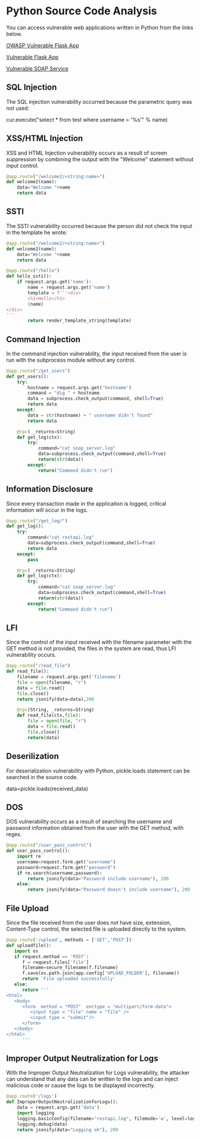 # Python Source Code Analysis

You can access vulnerable web applications written in Python from the links below.

[OWASP Vulnerable Flask App](https://owasp.org/www-project-vulnerable-flask-app/)

[Vulnerable Flask App](https://github.com/anil-yelken/Vulnerable-Flask-App)

[Vulnerable SOAP Service](https://github.com/anil-yelken/Vulnerable-Soap-Service)

## SQL Injection

The SQL injection vulnerability occurred because the parametric query was not used:

cur.execute("select * from test where username = '%s'" % name)

## XSS/HTML Injection

XSS and HTML Injection vulnerability occurs as a result of screen suppression by combining the output with the "Welcome" statement without input control.

```python
@app.route("/welcome2/<string:name>")
def welcome2(name):
    data="Welcome "+name
    return data
```

## SSTI

The SSTI vulnerability occurred because the person did not check the input in the template he wrote:

```python
@app.route("/welcome2/<string:name>")
def welcome2(name):
    data="Welcome "+name
    return data
```

```python
@app.route("/hello")
def hello_ssti():
    if request.args.get('name'):
        name = request.args.get('name')
        template = f'''<div>
        <h1>Hello</h1>
        {name}
</div>
'''
		return render_template_string(template)
```
    
## Command Injection

In the command injection vulnerability, the input received from the user is run with the subprocess module without any control.

```python
@app.route("/get_users")
def get_users():
    try:
        hostname = request.args.get('hostname')
        command = "dig " + hostname
        data = subprocess.check_output(command, shell=True)
        return data
    except:
        data = str(hostname) + " username didn't found"
        return data
```

```python
    @rpc( _returns=String)
    def get_log(ctx):
        try:
            command="cat soap_server.log"
            data=subprocess.check_output(command,shell=True)
            return(str(data))
        except:
            return("Command didn't run")
```

## Information Disclosure

Since every transaction made in the application is logged, critical information will occur in the logs.

```python
@app.route("/get_log/")
def get_log():
    try:
        command="cat restapi.log"
        data=subprocess.check_output(command,shell=True)
        return data
    except:
    	pass
```

```python
    @rpc( _returns=String)
    def get_log(ctx):
        try:
            command="cat soap_server.log"
            data=subprocess.check_output(command,shell=True)
            return(str(data))
        except:
            return("Command didn't run")
```

## LFI

Since the control of the input received with the filename parameter with the GET method is not provided, the files in the system are read, thus LFI vulnerability occurs.

```python
@app.route("/read_file")
def read_file():
    filename = request.args.get('filename')
    file = open(filename, "r")
    data = file.read()
    file.close()
    return jsonify(data=data),200
```

```python
    @rpc(String, _returns=String)
    def read_file(ctx,file):
        file = open(file, "r")
        data = file.read()
        file.close()
        return(data)
```
        
## Deserilization       

For deserialization vulnerability with Python, pickle.loads statement can be searched in the source code.

data=pickle.loads(received_data)

## DOS

DOS vulnerability occurs as a result of searching the username and password information obtained from the user with the GET method, with regex.

```python
@app.route("/user_pass_control")
def user_pass_control():
    import re
    username=request.form.get("username")
    password=request.form.get("password")
    if re.search(username,password):
        return jsonify(data="Password include username"), 200
    else:
        return jsonify(data="Password doesn't include username"), 200
```

## File Upload

Since the file received from the user does not have size, extension, Content-Type control, the selected file is uploaded directly to the system.

```python
@app.route('/upload', methods = ['GET','POST'])
def uploadfile():
   import os
   if request.method == 'POST':
      f = request.files['file']
      filename=secure_filename(f.filename)
      f.save(os.path.join(app.config['UPLOAD_FOLDER'], filename))
      return 'File uploaded successfully'
   else:
      return '''
<html>
   <body>
      <form  method = "POST"  enctype = "multipart/form-data">
         <input type = "file" name = "file" />
         <input type = "submit"/>
      </form>   
   </body>
</html>
      '''
```
      
## Improper Output Neutralization for Logs

With the Improper Output Neutralization for Logs vulnerability, the attacker can understand that any data can be written to the logs and can inject malicious code or cause the logs to be displayed incorrectly.

```python
@app.route('/logs')
def ImproperOutputNeutralizationforLogs():
    data = request.args.get('data')
    import logging
    logging.basicConfig(filename="restapi.log", filemode='w', level=logging.DEBUG)
    logging.debug(data)
    return jsonify(data="Logging ok"), 200
```

